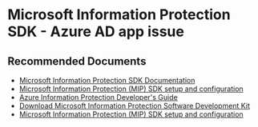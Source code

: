 <properties
	pageTitle="Microsoft Information Protection SDK - Azure AD app issue"
	description="Microsoft Information Protection SDK - Azure AD app issue"
	service="microsoft.aip"
	resource="aip"
	authors="orbarak-ms"
	ms.author="orbarak"
	articleId="MIPSDK_AzureAD_App_Issue"
	displayOrder=""
	selfHelpType="generic"
	supportTopicIds="32584331"
	resourceTags=""
	productPesIds="14997"
	cloudEnvironments="public"
/>

# Microsoft Information Protection SDK - Azure AD app issue

## **Recommended Documents**

* [Microsoft Information Protection SDK Documentation](https://docs.microsoft.com/information-protection/develop/)<br>
* [Microsoft Information Protection (MIP) SDK setup and configuration](https://docs.microsoft.com/information-protection/develop/setup-configure-mip)<br>
* [Azure Information Protection Developer's Guide](https://docs.microsoft.com/azure/information-protection/develop/developers-guide)<br>
* [Download Microsoft Information Protection Software Development Kit](https://www.microsoft.com/download/details.aspx?id=57392)<br>
* [Microsoft Information Protection (MIP) SDK setup and configuration](https://docs.microsoft.com/information-protection/develop/setup-configure-mip)
